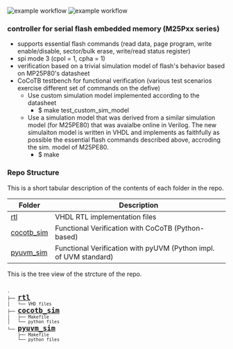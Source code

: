 ![example workflow](https://github.com/npatsiatzis/serial_flash_controller/actions/workflows/regression.yml/badge.svg)
![example workflow](https://github.com/npatsiatzis/serial_flash_controller/actions/workflows/coverage.yml/badge.svg)

### controller for serial flash embedded memory (M25Pxx series)


- supports essential flash commands (read data, page program, write enable/disable, sector/bulk erase, write/read status register)
- spi mode 3 (cpol = 1, cpha = 1)
- verification based on a trivial simulation model of flash's behavior based on MP25P80's datasheet
- CoCoTB testbench for functional verification (various test scenarios exercise different set of commands on the defive)
    - Use custom simulation model implemented according to the datasheet
        - $ make test_custom_sim_model
    - Use a simulation model that was derived from a similar simulation model (for M25PE80) that was 
    avaialbe online in Verilog. The new simulaiton model is written in VHDL and implements as faithfully as possible the essential flash commands described above, accroding the sim. model of M25PE80.
        - $ make 


### Repo Structure

This is a short tabular description of the contents of each folder in the repo.

| Folder | Description |
| ------ | ------ |
| [rtl](https://github.com/npatsiatzis/serial_flash_controller/tree/main/rtl/VHDL) | VHDL RTL implementation files |
| [cocotb_sim](https://github.com/npatsiatzis/serial_flash_controller/tree/main/cocotb_sim) | Functional Verification with CoCoTB (Python-based) |
| [pyuvm_sim](https://github.com/npatsiatzis/serial_flash_controller/tree/main/pyuvm_sim) | Functional Verification with pyUVM (Python impl. of UVM standard) |


This is the tree view of the strcture of the repo.
<pre>
<font size = "2">
.
├── <font size = "4"><b><a href="https://github.com/npatsiatzis/serial_flash_controller/tree/main/rtl">rtl</a></b> </font>
│   └── VHD files
├── <font size = "4"><b><a href="https://github.com/npatsiatzis/serial_flash_controller/tree/main/cocotb_sim">cocotb_sim</a></b></font>
│   ├── Makefile
│   └── python files
└── <font size = "4"><b><a 
 href="https://github.com/npatsiatzis/serial_flash_controller/tree/main/pyuvm_sim">pyuvm_sim</a></b></font>
    ├── Makefile
    └── python files
</pre>